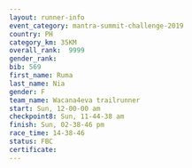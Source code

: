 ```yaml
---
layout: runner-info 
event_category: mantra-summit-challenge-2019 
country: PH
category_km: 35KM 
overall_rank:  9999
gender_rank: 
bib: 569
first_name: Ruma
last_name: Nia
gender: F
team_name: Wacana4eva trailrunner
start: Sun, 12-00-00 am
checkpoint8: Sun, 11-44-38 am
finish: Sun, 02-38-46 pm
race_time: 14-38-46
status: FBC
certificate: 
---
```

